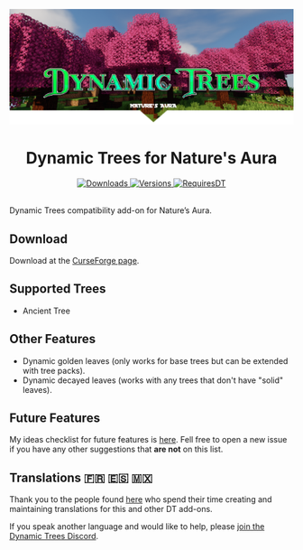 ![Logo](./dtna-banner.png)

<h1 align="center">
Dynamic Trees for Nature's Aura
</h1>
<p align="center">
    <a href="https://www.curseforge.com/minecraft/mc-mods/dynamic-trees-natures-aura">
        <img src="http://cf.way2muchnoise.eu/dynamic-trees-natures-aura.svg"  alt="Downloads"/>
        <img src="http://cf.way2muchnoise.eu/versions/dynamic-trees-natures-aura.svg"  alt="Versions"/>
    </a>
    <a href="https://www.curseforge.com/minecraft/mc-mods/dynamictrees">
        <img src="http://cf.way2muchnoise.eu/title/dynamictrees_Requires_%20.svg"  alt="RequiresDT"/>
    </a>
</p>
<br>
Dynamic Trees compatibility add-on for Nature’s Aura.

## Download
Download at the [CurseForge page](https://www.curseforge.com/minecraft/mc-mods/dynamic-trees-natures-aura).

## Supported Trees
- Ancient Tree

## Other Features
- Dynamic golden leaves (only works for base trees but can be extended with tree packs).
- Dynamic decayed leaves (works with any trees that don't have "solid" leaves).

## Future Features
My ideas checklist for future features is [here](https://github.com/Harleyoc1/DynamicTreesNaturesAura/issues/8). Fell free to open a new issue if you have any other suggestions that <b>are not</b> on this list. 

## Translations 🇫🇷 🇪🇸 🇲🇽
Thank you to the people found [here](https://github.com/ferreusveritas/DynamicTrees/wiki/Translation-Credits) who spend their time creating and maintaining translations for this and other DT add-ons.

If you speak another language and would like to help, please [join the Dynamic Trees Discord](https://discord.gg/bGby2qxvqu).
